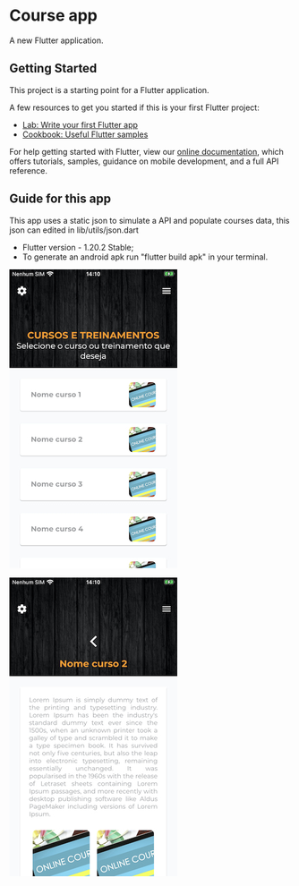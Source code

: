 # Course app

A new Flutter application.

## Getting Started

This project is a starting point for a Flutter application.

A few resources to get you started if this is your first Flutter project:

* [Lab: Write your first Flutter app](https://flutter.dev/docs/get-started/codelab)
* [Cookbook: Useful Flutter samples](https://flutter.dev/docs/cookbook)

For help getting started with Flutter, view our
[online documentation](https://flutter.dev/docs), which offers tutorials, 
samples, guidance on mobile development, and a full API reference.

## Guide for this app

This app uses a static json to simulate a API and populate courses data, this json can edited in lib/utils/json.dart

* Flutter version - 1.20.2 Stable; 
* To generate an android apk run "flutter build apk" in your terminal.

![alt text](https://raw.githubusercontent.com/rodrigorafaeldamaceno/course_app/master/assets/readme/list.jpeg)

![alt text](https://raw.githubusercontent.com/rodrigorafaeldamaceno/course_app/master/assets/readme/details.jpeg)
